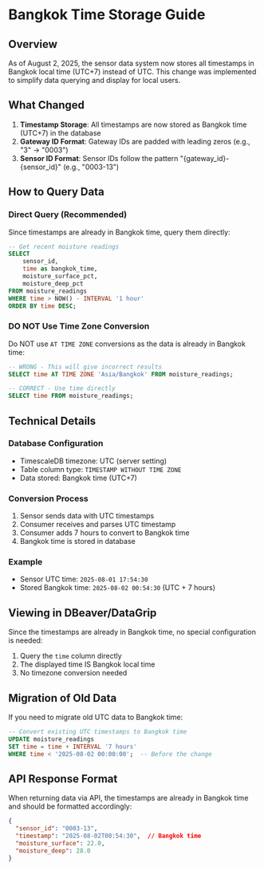 # Bangkok Time Storage Guide

## Overview
As of August 2, 2025, the sensor data system now stores all timestamps in Bangkok local time (UTC+7) instead of UTC. This change was implemented to simplify data querying and display for local users.

## What Changed
1. **Timestamp Storage**: All timestamps are now stored as Bangkok time (UTC+7) in the database
2. **Gateway ID Format**: Gateway IDs are padded with leading zeros (e.g., "3" → "0003")
3. **Sensor ID Format**: Sensor IDs follow the pattern "{gateway_id}-{sensor_id}" (e.g., "0003-13")

## How to Query Data

### Direct Query (Recommended)
Since timestamps are already in Bangkok time, query them directly:

```sql
-- Get recent moisture readings
SELECT 
    sensor_id,
    time as bangkok_time,
    moisture_surface_pct,
    moisture_deep_pct
FROM moisture_readings 
WHERE time > NOW() - INTERVAL '1 hour'
ORDER BY time DESC;
```

### DO NOT Use Time Zone Conversion
Do NOT use `AT TIME ZONE` conversions as the data is already in Bangkok time:

```sql
-- WRONG - This will give incorrect results
SELECT time AT TIME ZONE 'Asia/Bangkok' FROM moisture_readings;

-- CORRECT - Use time directly
SELECT time FROM moisture_readings;
```

## Technical Details

### Database Configuration
- TimescaleDB timezone: UTC (server setting)
- Table column type: `TIMESTAMP WITHOUT TIME ZONE`
- Data stored: Bangkok time (UTC+7)

### Conversion Process
1. Sensor sends data with UTC timestamps
2. Consumer receives and parses UTC timestamp
3. Consumer adds 7 hours to convert to Bangkok time
4. Bangkok time is stored in database

### Example
- Sensor UTC time: `2025-08-01 17:54:30`
- Stored Bangkok time: `2025-08-02 00:54:30` (UTC + 7 hours)

## Viewing in DBeaver/DataGrip
Since the timestamps are already in Bangkok time, no special configuration is needed:

1. Query the `time` column directly
2. The displayed time IS Bangkok local time
3. No timezone conversion needed

## Migration of Old Data
If you need to migrate old UTC data to Bangkok time:

```sql
-- Convert existing UTC timestamps to Bangkok time
UPDATE moisture_readings 
SET time = time + INTERVAL '7 hours'
WHERE time < '2025-08-02 00:00:00';  -- Before the change
```

## API Response Format
When returning data via API, the timestamps are already in Bangkok time and should be formatted accordingly:

```json
{
  "sensor_id": "0003-13",
  "timestamp": "2025-08-02T00:54:30",  // Bangkok time
  "moisture_surface": 22.0,
  "moisture_deep": 28.0
}
```
